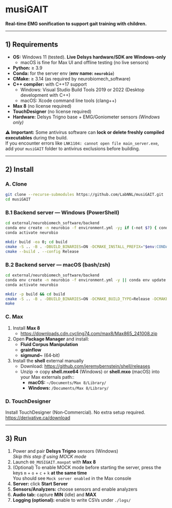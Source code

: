 # musiGAIT

**Real‑time EMG sonification to support gait training with children.**

---

## 1) Requirements

* **OS:** Windows 11 (tested). **Live Delsys hardware/SDK are Windows-only**
  * macOS is fine for Max UI and offline testing (no live sensors)
* **Python:** ≥ 3.9
* **Conda:** for the server env (**env name: `neurobio`**)
* **CMake:** ≥ 3.14 (as required by neurobiomech_software)
* **C++ compiler:** with C++17 support 
  * Windows: Visual Studio Build Tools 2019 or 2022 (Desktop development with C++)
  * macOS: Xcode command line tools (clang++)
* **Max 8** (no license required)
* **TouchDesigner** (no license required)
* **Hardware:** Delsys Trigno base + EMG/Goniometer sensors _(Windows only)_

⚠️ **Important:** Some antivirus software can **lock or delete freshly compiled executables** during the build.  
If you encounter errors like `LNK1104: cannot open file main_server.exe`, add your `musiGAIT` folder to antivirus exclusions before building.

---

## 2) Install

### A. Clone

```bash
git clone --recurse-submodules https://github.com/LabNNL/musiGAIT.git
cd musiGAIT
```

### B.1 Backend server — Windows (PowerShell)

```bash
cd external/neurobiomech_software/backend
conda env create -n neurobio -f environment.yml -y; if (-not $?) { conda env update -n neurobio -f environment.yml --prune -y }
conda activate neurobio

mkdir build -ea 0; cd build
cmake -S .. -B . -DBUILD_BINARIES=ON -DCMAKE_INSTALL_PREFIX="$env:CONDA_PREFIX"
cmake --build . --config Release
```

### B.2 Backend server — macOS (bash/zsh)

```bash
cd external/neurobiomech_software/backend
conda env create -n neurobio -f environment.yml -y || conda env update -n neurobio -f environment.yml --prune -y
conda activate neurobio

mkdir -p build && cd build
cmake -S .. -B . -DBUILD_BINARIES=ON -DCMAKE_BUILD_TYPE=Release -DCMAKE_INSTALL_PREFIX="$CONDA_PREFIX"
make
```

### C. Max

1. Install **Max 8**
	* https://downloads.cdn.cycling74.com/max8/Max865_241008.zip
2. Open **Package Manager** and install:
	* **Fluid Corpus Manipulation**
	* **grainflow**
	* **sigmund~** (64‑bit)
3. Install the **shell** external manually
	* Download: https://github.com/jeremybernstein/shell/releases
	* Unzip → copy **shell.mxe64** (Windows) or **shell.mxo** (macOS) into your Max externals path::
		* **macOS:** `~/Documents/Max 8/Library/`
		* **Windows:** `/Documents/Max 8/Library/`

### D. TouchDesigner

Install TouchDesigner (Non‑Commercial). No extra setup required.  
https://derivative.ca/download

---

## 3) Run

1. Power and pair **Delsys Trigno** sensors (Windows)  
	 _Skip this step if using MOCK mode_
2. Launch `00_MUSIGAIT.maxpat` with **Max 8**
3. (Optional) To enable MOCK mode before starting the server, press the keys `m` + `o` + `c` + `k` **at the same time**  
   You should see `Mock server enabled` in the Max console
3. **Server:** click **Start Server**
4. **Sensors/Analyzers:** choose sensors and enable analyzers
5. **Audio tab:** capture **MIN** (idle) and **MAX**
6. **Logging (optional):** enable to write CSVs under `./logs/`
